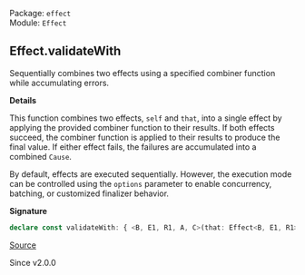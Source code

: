 Package: `effect`<br />
Module: `Effect`<br />

## Effect.validateWith

Sequentially combines two effects using a specified combiner function while
accumulating errors.

**Details**

This function combines two effects, `self` and `that`, into a single effect
by applying the provided combiner function to their results. If both effects
succeed, the combiner function is applied to their results to produce the
final value. If either effect fails, the failures are accumulated into a
combined `Cause`.

By default, effects are executed sequentially. However, the execution mode
can be controlled using the `options` parameter to enable concurrency,
batching, or customized finalizer behavior.

**Signature**

```ts
declare const validateWith: { <B, E1, R1, A, C>(that: Effect<B, E1, R1>, f: (a: A, b: B) => C, options?: { readonly concurrent?: boolean | undefined; readonly batching?: boolean | "inherit" | undefined; readonly concurrentFinalizers?: boolean | undefined; } | undefined): <E, R>(self: Effect<A, E, R>) => Effect<C, E1 | E, R1 | R>; <A, E, R, B, E1, R1, C>(self: Effect<A, E, R>, that: Effect<B, E1, R1>, f: (a: A, b: B) => C, options?: { readonly concurrent?: boolean | undefined; readonly batching?: boolean | "inherit" | undefined; readonly concurrentFinalizers?: boolean | undefined; } | undefined): Effect<C, E | E1, R | R1>; }
```

[Source](https://github.com/Effect-TS/effect/tree/main/packages/effect/src/Effect.ts#L12452)

Since v2.0.0